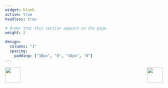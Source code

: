 ```yaml
---
widget: blank
active: true
headless: true

# Order that this section appears on the page.
weight: 2

design:
  columns: "1"
  spacing:
    padding: ["10px", "0", "10px", "0"]
---
```

<img src="https://web.umons.ac.be/app/themes/umons/assets/img/layout/logo-prelude.svg" align="left" height="50px">
<img src="http://informatique.umons.ac.be/staff/Tamines.Clement/resources/fs_logo_en.svg" align="right"  height="50px">
